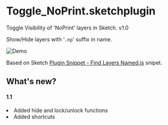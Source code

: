 # Toggle_NoPrint.sketchplugin
Toggle Visibility of 'NoPrint' layers in Sketch. v1.0

Show/Hide layers with '<code>.np</code>' suffix in name.

<img src="https://github.com/sudilkovsky/Toggle-NoPrint-Visibility-Sketch-Plugin/blob/master/Demo/how-it-works.gif" alt="Demo" />


Based on Sketch <a href="https://gist.github.com/abynim/e2df3ea4dc9ede209cc0">Plugin Snippet - Find Layers Named.js</a> snipet.



## What's new?
#### 1.1
<li>Added hide and lock/unlock functions </li>
<li>Added shortcuts </li>


